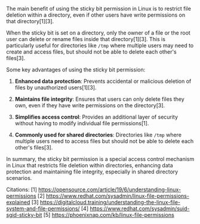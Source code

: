 The main benefit of using the sticky bit permission in Linux is to restrict file deletion within a directory, even if other users have write permissions on that directory[1][3].

When the sticky bit is set on a directory, only the owner of a file or the root user can delete or rename files inside that directory[1][3]. This is particularly useful for directories like `/tmp` where multiple users may need to create and access files, but should not be able to delete each other's files[3].

Some key advantages of using the sticky bit permission:

1. **Enhanced data protection**: Prevents accidental or malicious deletion of files by unauthorized users[1][3].

2. **Maintains file integrity**: Ensures that users can only delete files they own, even if they have write permissions on the directory[3].

3. **Simplifies access control**: Provides an additional layer of security without having to modify individual file permissions[1].

4. **Commonly used for shared directories**: Directories like `/tmp` where multiple users need to access files but should not be able to delete each other's files[3].

In summary, the sticky bit permission is a special access control mechanism in Linux that restricts file deletion within directories, enhancing data protection and maintaining file integrity, especially in shared directory scenarios.

Citations:
[1] https://opensource.com/article/19/6/understanding-linux-permissions
[2] https://www.redhat.com/sysadmin/linux-file-permissions-explained
[3] https://digitalcloud.training/understanding-the-linux-file-system-and-file-permissions/
[4] https://www.redhat.com/sysadmin/suid-sgid-sticky-bit
[5] https://phoenixnap.com/kb/linux-file-permissions
